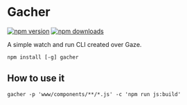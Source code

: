 # Gacher

[![npm version](https://badge.fury.io/js/gacher.svg)](http://badge.fury.io/js/gacher)
[![npm downloads](https://img.shields.io/npm/dm/gacher.svg)](https://www.npmjs.com/package/gacher)



A simple watch and run CLI created over Gaze.

`npm install [-g] gacher`

## How to use it

`gacher -p 'www/components/**/*.js' -c 'npm run js:build'`
